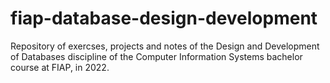 # fiap-database-design-development
Repository of exercses, projects and notes of the Design and Development of Databases discipline of the Computer Information Systems bachelor course at FIAP, in 2022.
